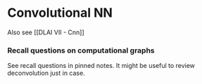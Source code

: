 # Convolutional NN

Also see [[DLAI VII - Cnn]]

### Recall questions on computational graphs

See recall questions in pinned notes. 
It might be useful to review deconvolution just in case.

